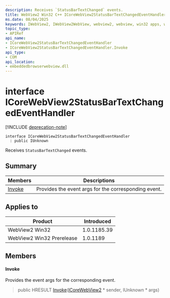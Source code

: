 ```yaml
---
description: Receives `StatusBarTextChanged` events.
title: WebView2 Win32 C++ ICoreWebView2StatusBarTextChangedEventHandler
ms.date: 08/04/2025
keywords: IWebView2, IWebView2WebView, webview2, webview, win32 apps, win32, edge, ICoreWebView2, ICoreWebView2Controller, browser control, edge html, ICoreWebView2StatusBarTextChangedEventHandler
topic_type: 
- APIRef
api_name:
- ICoreWebView2StatusBarTextChangedEventHandler
- ICoreWebView2StatusBarTextChangedEventHandler.Invoke
api_type:
- COM
api_location:
- embeddedbrowserwebview.dll
---
```


# interface ICoreWebView2StatusBarTextChangedEventHandler

[!INCLUDE [deprecation-note](../includes/deprecation-note.md)]

```
interface ICoreWebView2StatusBarTextChangedEventHandler
  : public IUnknown
```

Receives `StatusBarTextChanged` events.

## Summary

 Members                        | Descriptions
--------------------------------|---------------------------------------------
[Invoke](#invoke) | Provides the event args for the corresponding event.

## Applies to

Product                         | Introduced
--------------------------------|---------------------------------------------
WebView2 Win32            |    1.0.1185.39
WebView2 Win32 Prerelease |    1.0.1189

## Members

#### Invoke

Provides the event args for the corresponding event.

> public HRESULT [Invoke](#invoke)([ICoreWebView2](icorewebview2.md#icorewebview2) * sender, IUnknown * args)

